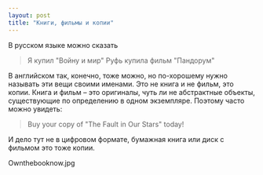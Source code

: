 ```yaml
---
layout: post
title: "Книги, фильмы и копии"
---
```

В русском языке можно сказать

> Я купил "Войну и мир"
> Руфь купила фильм "Пандорум"

В английском так, конечно, тоже можно, но по-хорошему нужно называть эти вещи своими именами. Это не книга и не фильм, это копии. Книга и фильм – это оригиналы, чуть ли не абстрактные объекты, существующие по определению в одном экземпляре. Поэтому часто можно увидеть:

> Buy your copy of "The Fault in Our Stars" today!

И дело тут не в цифровом формате, бумажная книга или диск с фильмом это тоже копии.

Ownthebooknow.jpg
